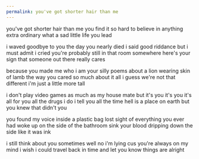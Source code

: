 ```yaml
---
permalink: you've got shorter hair than me
---
```

<span style="color:#000ff;">you've got shorter hair than me</span>
<span style="color:#000ff;">you find it so hard to believe</span>
<span style="color:#000ff;">in anything extra ordinary</span>
<span style="color:#000ff;">what a sad little life you lead</span>

<span style="color:#000ff;">i waved goodbye to you the day you nearly died</span>
<span style="color:#000ff;">i said good riddance but i must admit i cried</span> 
<span style="color:#000ff;">you're probably still in that room somewhere</span>
<span style="color:#000ff;">here's your sign that someone out there really cares</span>

<span style="color:#000ff;">because you made me who i am</span>
<span style="color:#000ff;">your silly poems about a lion wearing skin of lamb</span>
<span style="color:#000ff;">the way you cared so much about it all</span>
<span style="color:#000ff;">i guess we're not that different i'm just a little more tall</span>


<span style="color:#000ff;">i don't play video games as much as my house mate</span>
<span style="color:#000ff;">but it's you it's you it's all for you</span>
<span style="color:#000ff;">all the drugs i do</span>
<span style="color:#000ff;">i tell you all the time hell is a place on earth but you knew</span>
<span style="color:#000ff;">that</span> 
<span style="color:#000ff;">didn't you</span>

<span style="color:#000ff;">you found my voice inside a plastic bag</span>
<span style="color:#000ff;">lost sight of everything you ever had</span>
<span style="color:#000ff;">woke up on the side of the bathroom sink</span>
<span style="color:#000ff;">your blood dripping down the side like it was ink</span>


<span style="color:#000ff;">i still think about you sometimes</span>
<span style="color:#000ff;">well no i'm lying cus you're always on my mind</span>
<span style="color:#000ff;">i wish i could travel back in time</span>
<span style="color:#000ff;">and let you know things are alright</span>
